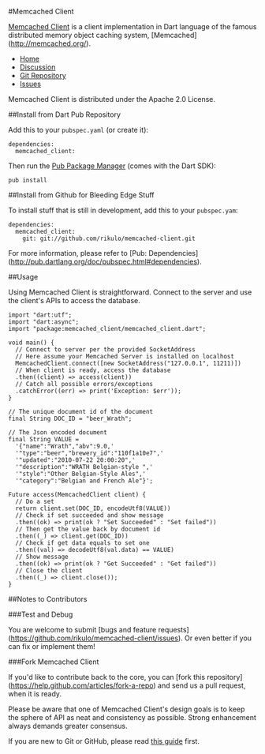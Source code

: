 #Memcached Client

[Memcached Client](http://rikulo.org) is a client implementation in Dart 
language of the famous distributed memory object caching system, [Memcached]
(http://memcached.org/).

* [Home](http://rikulo.org)
* [Discussion](http://stackoverflow.com/questions/tagged/rikulo)
* [Git Repository](https://github.com/rikulo/memcached-client)
* [Issues](https://github.com/rikulo/memcached-client/issues)

Memcached Client is distributed under the Apache 2.0 License.

##Install from Dart Pub Repository

Add this to your `pubspec.yaml` (or create it):

    dependencies:
      memcached_client:

Then run the [Pub Package Manager](http://pub.dartlang.org/doc) (comes with 
the Dart SDK):

    pub install

##Install from Github for Bleeding Edge Stuff

To install stuff that is still in development, add this to your `pubspec.yam`:

    dependencies:
      memcached_client:
        git: git://github.com/rikulo/memcached-client.git

For more information, please refer to [Pub: Dependencies]
(http://pub.dartlang.org/doc/pubspec.html#dependencies).

##Usage

Using Memcached Client is straightforward. Connect to the server and
use the client's APIs to access the database.

    import "dart:utf";
    import "dart:async";
    import "package:memcached_client/memcached_client.dart";
    
    void main() {
      // Connect to server per the provided SocketAddress
      // Here assume your Memcached Server is installed on localhost
      MemcachedClient.connect([new SocketAddress("127.0.0.1", 11211)])
      // When client is ready, access the database
      .then((client) => access(client))
      // Catch all possible errors/exceptions
      .catchError((err) => print('Exception: $err'));
    }
    
    // The unique document id of the document
    final String DOC_ID = "beer_Wrath";
    
    // The Json encoded document
    final String VALUE =
      '{"name":"Wrath","abv":9.0,'
      '"type":"beer","brewery_id":"110f1a10e7",'
      '"updated":"2010-07-22 20:00:20",'
      '"description":"WRATH Belgian-style ",'
      '"style":"Other Belgian-Style Ales",'
      '"category":"Belgian and French Ale"}';
    
    Future access(MemcachedClient client) {
      // Do a set
      return client.set(DOC_ID, encodeUtf8(VALUE))
      // Check if set succeeded and show message
      .then((ok) => print(ok ? "Set Succeeded" : "Set failed"))
      // Then get the value back by document id
      .then((_) => client.get(DOC_ID))
      // Check if get data equals to set one
      .then((val) => decodeUtf8(val.data) == VALUE)
      // Show message
      .then((ok) => print(ok ? "Get Succeeded" : "Get failed"))
      // Close the client
      .then((_) => client.close());
    }

##Notes to Contributors

###Test and Debug

You are welcome to submit [bugs and feature requests]
(https://github.com/rikulo/memcached-client/issues). Or even better if you can 
fix or implement them!

###Fork Memcached Client

If you'd like to contribute back to the core, you can [fork this repository]
(https://help.github.com/articles/fork-a-repo) and send us a pull request, 
when it is ready.

Please be aware that one of Memcached Client's design goals is to 
keep the sphere of API as neat and consistency as possible. Strong enhancement 
always demands greater consensus.

If you are new to Git or GitHub, please read 
[this guide](https://help.github.com/) first.
